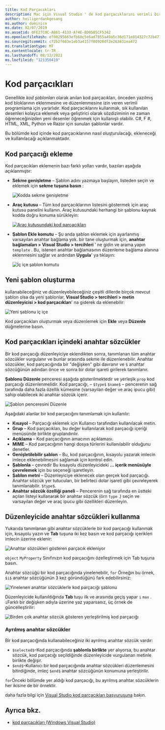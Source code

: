 ```yaml
---
title: Kod Parçacıkları
description: Mac için Visual Studio ' de kod parçacıklarını verimli bir şekilde kullanma
author: heiligerdankgesang
ms.author: dominicn
ms.date: 02/07/2019
ms.assetid: 0FE27C0C-A861-4133-A74E-8D0505CF5342
ms.openlocfilehash: ef00295663efb60c5e6ad7855a49a5c36d171e814327c72b4775c68e0c10553a
ms.sourcegitcommit: c72b2f603e1eb3a4157f00926df2e263831ea472
ms.translationtype: MT
ms.contentlocale: tr-TR
ms.lasthandoff: 08/12/2021
ms.locfileid: "121350419"
---
```

# <a name="code-snippets"></a>Kod parçacıkları

Genellikle _kod şablonları_ olarak anılan kod parçacıkları, önceden yazılmış kod bloklarının eklenmesine ve düzenlenmesine izin veren verimli programlama için yararlıdır. Kod parçacıklarını kullanmak, sık kullanılan desenleri kolayca eklemek veya geliştirici olarak sözdiziminin ne zaman öğreneceğinizden yeni desenler öğrenmek için kullanışlı olabilir. C#, F #, HTML, XML, Python ve Razor için sunulan şablonlar vardır.

Bu bölümde kod içinde kod parçacıklarının nasıl oluşturulacağı, ekleneceği ve kullanılacağı açıklanmaktadır.

## <a name="inserting-a-snippet"></a>Kod parçacığı ekleme

Kod parçacıkları eklemenin bazı farklı yolları vardır, bazıları aşağıda açıklanmıştır:

- **Sekme genişletme** &ndash; Şablon adını yazmaya başlayın, listeden seçin ve eklemek için **sekme** **tuşuna basın** :

  ![Kodda sekme genişletme](media/source-editor-image13.png)

- **Araç kutusu** &ndash; Tüm kod parçacıklarının listesini göstermek için araç kutusu panelini kullanın. Araç kutusundaki herhangi bir şablonu kaynak kodda doğru konuma sürükleyin:

  [![Araç kutusundaki kod parçacıkları](media/source-editor-image14-sml.png)](media/source-editor-image14.png#lightbox)

- **Şablon Ekle komutu** &ndash; Şu anda şablon eklemek için ayarlanmış varsayılan anahtar bağlama yok. bir tane oluşturmak için, **anahtar bağlamaları > Visual Studio > tercihleri** ' ne gidin ve arama yapın `template` . Bu, istenen anahtar bağlamasının düzenleme bağlama alanına eklenmesini sağlar ve ardından **Uygula**' ya tıklayın:

  ![İç içe şablon komutu](media/source-editor-image15.png)

## <a name="creating-a-new-template"></a>Yeni şablon oluşturma

kullanabileceğiniz ve düzenleyebileceğiniz çeşitli dillerde birçok mevcut şablon olsa da yeni şablonlar, **Visual Studio > tercihleri > metin düzenleyicisi > kod parçacıkları**' na giderek da eklenebilir:

![Yeni şablonu iç içe](media/source-editor-image12.png)

Kod parçacıkları oluşturmak veya düzenlemek için **Ekle** veya **Düzenle** düğmelerine basın.

## <a name="keywords-in-code-snippets"></a>Kod parçacıkları içindeki anahtar sözcükler

Bir kod parçacığı düzenleyiciye eklendikten sonra, tanımlanan tüm anahtar sözcükler vurgulanır ve bunlar arasında sekme ile düzenlenebilir. Anahtar sözcükler, kod parçacığında bir "değişken" gibi davranır ve `$` anahtar sözcüğünün adından önce ve sonra bir dolar işareti girilerek tanımlanır. 

**Şablonu Düzenle** penceresi aşağıda gösterilmektedir ve yerleşik `prop` kod parçacığı düzenlenmelidir. Kod parçacığı, &ndash; `$type$` `$name$` &ndash; pencerenin sağ tarafında daha fazla özellik kümesine (varsayılan değer ve araç ipucu gibi) sahip olabilecek iki anahtar sözcük içerir.

![Şablon penceresini Düzenle](media/source-editor-image12z.png)

Aşağıdaki alanlar bir kod parçacığını tanımlamak için kullanılır:

- **Kısayol** &ndash; Parçacığı eklemek için Kullanıcı tarafından kullanılacak metin.
- **Grup** &ndash; Kod parçacıkları, bu değer kullanılarak kod parçacığı içeriği menüsünde birlikte gruplandırılır.
- **Açıklama** &ndash; Kod parçacığının amacının açıklaması.
- **MIME** &ndash; Kod parçacığının hangi dosya türlerini kullanılabilir olduğunu denetler.
- **Genişletilebilir şablon** &ndash; Bu, kod parçacığının, kısayolu yazarak imlecin imlece eklenebilmesini sağlamak için kontrol edin.
- **Şablonla** &ndash; çevredir Bu kısayolu düzenleyicideki **... içerik menüsüyle çevrelemek** için bu seçeneği işaretleyin.
- **Şablon metni** &ndash; Düzenleyiciye eklenecek olan gerçek kod parçacığı. Anahtar sözcük yer tutucuları, bir belirteci dolar işareti gibi çevreleyerek tanımlanabilir. `$type$`.
- **Anahtar sözcük özelliği paneli** &ndash; Pencerenin sağ tarafında en üstteki açılan listeyi kullanarak bir anahtar sözcük (örn `type` .) seçin ve varsayılan değer ve araç ipucu gibi özellikleri düzenleyin.

## <a name="using-keywords-in-the-editor"></a>Düzenleyicide anahtar sözcükleri kullanma

Yukarıda tanımlanan gibi anahtar sözcüklerle bir kod parçacığı kullanmak için, kısayolu yazın ve **Tab** tuşuna iki kez basın ve kod parçacığı içerikleri imlecin üzerine eklenir:

![Anahtar sözcükleri gösteren parçacık ekleniyor](media/source-editor-image12a.png)

 `object` `MyProperty` Sınıfınızın kod parçacığını özelleştirmek için Tab tuşuna basın.

Anahtar sözcüğü bir kod parçacığında yinelenebilir, `for` Örneğin bu örnek, `$i$` anahtar sözcüğünün 3 kez göründüğünü fark edebilirsiniz:

![Yinelenen anahtar sözcüklerle kod parçacığı şablonu](media/source-editor-image12b.png)

Düzenleyicide kullanıldığında **Tab** tuşu ilk ve arasında geçiş yapar `i` `max` . `i`Farklı bir değişken adıyla üzerine yaz yaparsanız, üç örnek de güncelleştirilir:

![Birden çok anahtar sözcük gösteren yerleştirilmiş kod parçacığı](media/source-editor-image12c.png)

### <a name="reserved-keywords"></a>Ayrılmış anahtar sözcükler

Bir kod parçacığında kullanabileceğiniz iki ayrılmış anahtar sözcük vardır:

- `$selected$`&ndash;Kod parçacığında **şablonla birlikte** yer alıyorsa, bu anahtar sözcük, kod parçacığı seçildiğinde düzenleyicide vurgulanan metinle birlikte değişir.
- `$end$`&ndash;Kullanıcı bir kod parçacığında anahtar sözcükleri düzenlemesini bitirdiğinde, imleç `$end$` anahtar sözcüğünün konumuna yerleştirilir.

`for`Önceki bölümde yer aldığı kod parçacığı, bu ayrılmış anahtar sözcüklerin her ikisine de bir örnektir.

daha fazla bilgi için [Visual Studio kod parçacıkları başvurusuna](/visualstudio/ide/code-snippets-schema-reference#keywords) bakın.

## <a name="see-also"></a>Ayrıca bkz.

- [kod parçacıkları (Windows Visual Studio)](/visualstudio/ide/code-snippets)